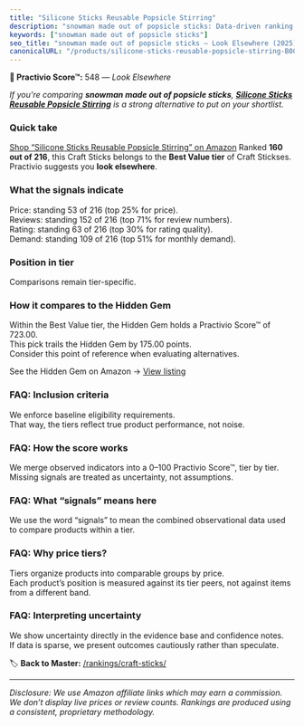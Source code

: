```yaml
---
title: "Silicone Sticks Reusable Popsicle Stirring"
description: "snowman made out of popsicle sticks: Data-driven ranking using the Practivio Score™. Positioned by quality, value, demand, findability, momentum."
keywords: ["snowman made out of popsicle sticks"]
seo_title: "snowman made out of popsicle sticks — Look Elsewhere (2025)"
canonicalURL: "/products/silicone-sticks-reusable-popsicle-stirring-B0CQC2QZBV/"
---
```


**🚫 Practivio Score™:** 548 — _Look Elsewhere_


*If you're comparing **snowman made out of popsicle sticks**, **[Silicone Sticks Reusable Popsicle Stirring](https://www.amazon.com/dp/B0CQC2QZBV?tag=practivio-20)** is a strong alternative to put on your shortlist.*
### Quick take
[Shop “Silicone Sticks Reusable Popsicle Stirring” on Amazon](https://www.amazon.com/dp/B0CQC2QZBV?tag=practivio-20)
Ranked **160 out of 216**, this Craft Sticks belongs to the **Best Value tier** of Craft Stickses.  
Practivio suggests you **look elsewhere**.

### What the signals indicate
Price: standing 53 of 216 (top 25% for price).  
Reviews: standing 152 of 216 (top 71% for review numbers).  
Rating: standing 63 of 216 (top 30% for rating quality).  
Demand: standing 109 of 216 (top 51% for monthly demand).

### Position in tier
Comparisons remain tier-specific.

### How it compares to the Hidden Gem
Within the Best Value tier, the Hidden Gem holds a Practivio Score™ of 723.00.  
This pick trails the Hidden Gem by 175.00 points.  
Consider this point of reference when evaluating alternatives.  

See the Hidden Gem on Amazon → [View listing](https://www.amazon.com/dp/B07MY7W5LJ?tag=practivio-20)

### FAQ: Inclusion criteria
We enforce baseline eligibility requirements.  
That way, the tiers reflect true product performance, not noise.

### FAQ: How the score works
We merge observed indicators into a 0–100 Practivio Score™, tier by tier.  
Missing signals are treated as uncertainty, not assumptions.

### FAQ: What “signals” means here
We use the word “signals” to mean the combined observational data used to compare products within a tier.

### FAQ: Why price tiers?
Tiers organize products into comparable groups by price.  
Each product’s position is measured against its tier peers, not against items from a different band.

### FAQ: Interpreting uncertainty
We show uncertainty directly in the evidence base and confidence notes.  
If data is sparse, we present outcomes cautiously rather than speculate.


🏷️ **Back to Master:** [/rankings/craft-sticks/](/rankings/craft-sticks/)

---
_Disclosure: We use Amazon affiliate links which may earn a commission. We don’t display live prices or review counts. Rankings are produced using a consistent, proprietary methodology._
